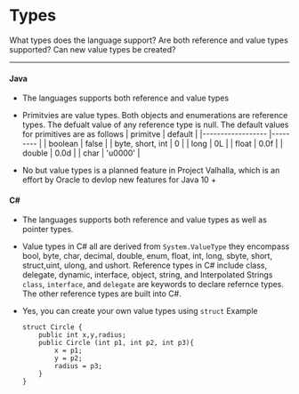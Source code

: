 # Types
What types does the language support?
Are both reference and value types supported?
Can new value types be created?
***
#### Java 
* The languages supports both reference and value types

* Primitvies are value types. Both objects and enumerations are reference types. The defualt value of any reference type is null. The default values for primitives are as follows
    | primitve         	| default 	|
    |------------------	|---------	|
    | boolean          	| false   	|
    | byte, short, int 	| 0       	|
    | long             	| 0L      	|
    | float            	| 0.0f    	|
    | double           	| 0.0d    	|
    | char             	| 'u0000' 	|
* No but value types is a planned feature in Project Valhalla, which is an effort by Oracle to devlop new features for Java 10 + 
#### C#
* The languages supports both reference and value types as well as pointer types.

* Value types in C# all are derived from `System.ValueType` they encompass bool, byte, char, decimal, double, enum, float, int, long, sbyte, short, struct,uint, ulong, and ushort. 
Reference types in C# include class, delegate, dynamic, interface, object, string, and Interpolated Strings
`class`, `interface`, and `delegate` are keywords to declare refernce types. The other reference types are built into C#.
* Yes, you can create your own value types using `struct`
    Example
    ```CSharp
    struct Circle {
        public int x,y,radius;
        public Circle (int p1, int p2, int p3){
            x = p1;
            y = p2;
            radius = p3;
        }
    }
    ```

